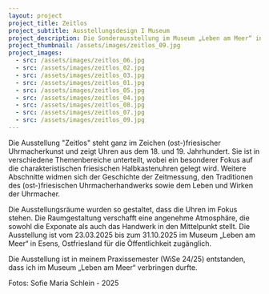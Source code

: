 ```yaml
---
layout: project
project_title: Zeitlos
project_subtitle: Ausstellungsdesign I Museum
project_description: Die Sonderausstellung im Museum „Leben am Meer“ in Esens zeigt die ganze Vielfalt der (ost-)friesischen Uhren des 18. und 19. Jahrhunderts. Ein besonderer Fokus liegt hierbei auf den charakteristischen friesischen Halbkastenuhren.
project_thumbnail: /assets/images/zeitlos_09.jpg
project_images:
  - src: /assets/images/zeitlos_06.jpg
  - src: /assets/images/zeitlos_02.jpg
  - src: /assets/images/zeitlos_03.jpg
  - src: /assets/images/zeitlos_01.jpg
  - src: /assets/images/zeitlos_05.jpg
  - src: /assets/images/zeitlos_04.jpg
  - src: /assets/images/zeitlos_08.jpg
  - src: /assets/images/zeitlos_07.jpg
  - src: /assets/images/zeitlos_09.jpg
---
```

Die Ausstellung "Zeitlos" steht ganz im Zeichen (ost-)friesischer Uhrmacherkunst und zeigt Uhren aus dem 18. und 19. Jahrhundert. Sie ist in verschiedene Themenbereiche unterteilt, wobei ein besonderer Fokus auf die charakteristischen friesischen Halbkastenuhren gelegt wird. Weitere Abschnitte widmen sich der Geschichte der Zeitmessung, den Traditionen des (ost-)friesischen Uhrmacherhandwerks sowie dem Leben und Wirken der Uhrmacher.

Die Ausstellungsräume wurden so gestaltet, dass die Uhren im Fokus stehen. Die Raumgestaltung verschafft eine angenehme Atmosphäre, die sowohl die Exponate als auch das Handwerk in den Mittelpunkt stellt. Die Ausstellung ist vom 23.03.2025 bis zum 31.10.2025 im Museum „Leben am Meer“ in Esens, Ostfriesland für die Öffentlichkeit zugänglich. 

Die Ausstellung ist in meinem Praxissemester (WiSe 24/25) entstanden, dass ich im Museum „Leben am Meer“ verbringen durfte.

Fotos: Sofie Maria Schlein - 2025